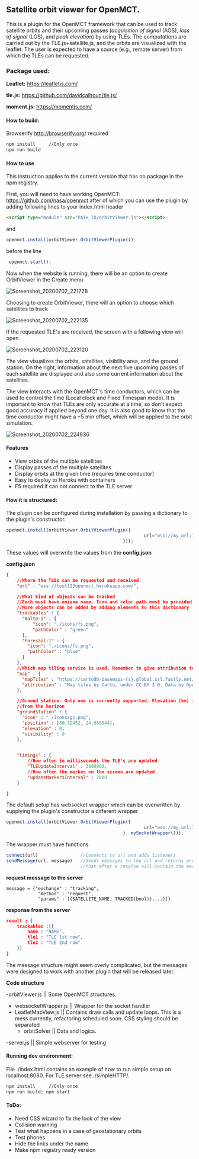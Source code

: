 ## Satellite orbit viewer for  OpenMCT.


This is a plugin for the OpenMCT framework that can be used to track satellite orbits and their upcoming passes (*acquisition of signal* (AOS), *loss of signal* (LOS), and *peak elevation*) by using TLEs. The computations are carried out by the TLE.js+satellite.js, and the orbits are visualized with the leaflet. The user is expected to have a source (e.g., remote server) from which the TLEs can be requested.

### Package used:

**Leaflet:**  https://leafletjs.com/

**tle.js:** https://github.com/davidcalhoun/tle.js/

**moment.js:** https://momentjs.com/

#### How to build:

Browserify http://browserify.org/ required

```bash
npm install     //Only once
npm run build
```

#### How to use


This instruction applies to the current version that has no package in the npm registry.

First, you will need to have working OpenMCT: https://github.com/nasa/openmct after of which you can use the plugin by adding following lines to your index.html header


```html
<script type="module" src="PATH_TO/orbitViewer.js"></script>
```

 and

```javascript
openmct.install(orbitViewer.OrbitViewerPlugin());
```

before the line

```javascript
 openmct.start();
```

Now when the website is running, there will be an option to create OrbitViewer in the Create menu

![Screenshot_20200702_221728](./doc/Screenshot_20200702_221728.png)

Choosing to create OrbitViewer, there will an option to choose which satellites to track

![Screenshot_20200702_222135](./doc/Screenshot_20200702_222135.png)

If the requested TLE's are received, the screen with a following view will open.

  ![Screenshot_20200702_223120](./doc/Screenshot_20200702_223120.png)

  The view visualizes the orbits, satellites, visibility area, and the ground station. On the right, information about the next five upcoming passes of each satellite are displayed and also some current information about the satellites.

  The view interacts with the OpenMCT's time conductors, which can be used to control the time (Local clock and Fixed Timespan mode). It is important to know that TLEs are only accurate at a time, so don't expect good accuracy if applied beyond one day.  It is also good to know that the time conductor might have a +5 min offset, which will be applied to the orbit simulation.

![Screenshot_20200702_224936](./doc/Screenshot_20200702_224936.png)

#### Features

- View orbits of the multiple satellites
- Display passes of the multiple satellites
- Display orbits at the given time (requires time conductor)
- Easy to deploy to Heroku with containers
- F5 required if can not connect to the TLE server

#### How it is structured:

The plugin can be configured during installation by passing a dictionary to the plugin's constructor.

```javascript
openmct.install(orbitViewer.OrbitViewerPlugin({
                                   					url="wss://my_url:777"   
                                         	}));
```

These values will overwrite the values from the **config.json**

**config.json**

```json
{
	//Where the TLEs can be requested and received
    "url" : "wss://test123openmct.herokuapp.com/",

	//What kind of objects can be tracked
	//Each must have unique name. Icon and color path must be provided
	//More objects can be added by adding elements to this dictionary
    "trackables" : {
      "Aalto-1" : {
          "icon": "./icons/fs.png",
          "pathColor" : "green"
      },
      "Foresail-1" : {
        "icon": "./icons/fs.png",
        "pathColor" : "blue"
      }
    },
	//Which map tiling service is used. Remember to give attribution too if required
    "map" : {
      "mapTiles" : "https://cartodb-basemaps-{s}.global.ssl.fastly.net/dark_all/{z}/{x}/{y}.png",
      "attribution" : "Map tiles by Carto, under CC BY 3.0. Data by OpenStreetMap, under ODbL."
    },

	//Ground station. Only one is currently supported. Elevation (km) is the 			//elevation from the water level and visibility (degrees) of the radar
	//from the horizon
    "groundStation" : {
      "icon" : "./icons/gs.png",
      "position" : [60.32452, 24.968544],
      "elevation" : 0,
      "visibility" : 0
    },


    "timings" : {
    	//How often in milliseconds the TLE's are updated
        "TLEUpdateInterval" : 3600000,
        //How often the markes on the screen are updated
        "updateMarkersInterval" : 2000
    }

}
```

The default setup has websocket wrapper which can be overwritten by supplying the plugin's constructor a different wrapper

```javascript
openmct.install(orbitViewer.OrbitViewerPlugin({
                                   					url="wss://my_url:777"   
                                         	}, mySocketWrapper()));
```

 The wrapper must have functions

```javascript
connect(url)				//Connects to url and adds listeners
sendMessage(url, message)	//Sends messages to the url and returns promise
							//that after a resolve will contain the message from 								//the server
```

**request message to the server**

```
message = {"exchange" : "tracking",
			"method" : "request",
			"params" : [{SATELLITE_NAME, TRACKED(bool)},...}]}
```

**response from the server**

```json
result : {
	trackables :[{
		name : "NAME",
        tle1 : "TLE 1st row",
        tle2 : "TLE 2nd row"
	}]
}
```

The message structure might seem overly complicated, but the messages were designed to work with another plugin that will be released later.

**Code structure**

-orbitViewer.js || Some OpenMCT structures.

- websocketWrapper.js || Wrapper for the socket handler
- LeafletMapView.js  || Contains draw calls and update loops. This is a mess currently, refactoring scheduled soon. CSS styling should be separated
  - orbitSolver || Data and logics.

-server.js || Simple webserver for testing

#### Running dev environment:

File ./index.html contains an example of how to run simple setup on localhost:8080. For TLE server see ./simpleHTTP/.

```bash
npm install     //Only once
npm run build; npm start
```



#### ToDo:

- Need CSS wizard to fix the look of the view
- Collision warning
- Test what happens in a case of geostationary orbits
- Test phones
- Hide the links under the name
- Make npm registry ready version

